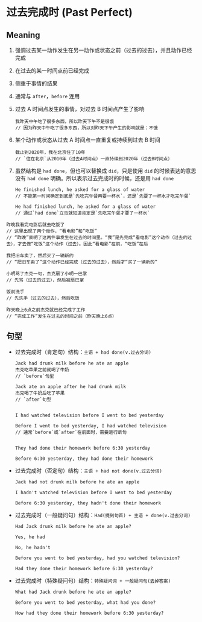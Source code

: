 # 过去完成时 (Past Perfect)

## Meaning

1. 强调过去某一动作发生在另一动作或状态之前（过去的过去），并且动作已经完成

2. 在过去的某一时间点前已经完成

3. 侧重于事情的结果

4. 通常与 `after`，`before` 连用

5. 过去 A 时间点发生的事情，对过去 B 时间点产生了影响

   ```
   我昨天中午吃了很多东西，所以昨天下午不是很饿
   // 因为昨天中午吃了很多东西，所以对昨天下午产生的影响就是：不饿
   ```

6. 某个动作或状态从过去 A 时间点一直重复或持续到过去 B 时间

   ```
   截止到2020年，我在北京住了10年
   // `住在北京`从2010年（过去A时间点）一直持续到2020年（过去B时间点）
   ```

7. 虽然结构是 `had done`，但也可以替换成 `did`，只是使用 `did` 的时候表达的意思没有 `had done` 明确。所以表示过去完成时的时候，还是用 `had done`

   ```
   He finished lunch, he asked for a glass of water
   // 不能第一时间确定到底是`先吃完午餐再要一杯水`，还是`先要了一杯水才吃完午餐`

   He had finished lunch, he asked for a glass of water
   // 通过`had done`立马就知道肯定是`先吃完午餐才要了一杯水`
   ```

```
昨晚我看完电影后就去吃饭了
// 这里出现了两个动作，“看电影”和“吃饭”
// “昨晚”表明了这两件事发生在过去的时间里。“我”是先完成“看电影”这个动作（过去的过去），才去做“吃饭”这个动作（过去）。因此“看电影”在前，“吃饭”在后

我把旧车卖了，然后买了一辆新的
// “把旧车卖了”这个动作已经完成（过去的过去），然后才“买了一辆新的”

小明骂了杰克一句，杰克扇了小明一巴掌
// 先骂（过去的过去），然后被扇巴掌

饭前洗手
// 先洗手（过去的过去），然后吃饭

昨天晚上6点之前杰克就已经完成了工作
// “完成工作”发生在过去的时间之前（昨天晚上6点）
```

## 句型

- 过去完成时（肯定句）结构：`主语 + had done(v.过去分词)`

  ```
  Jack had drunk milk before he ate an apple
  杰克吃苹果之前就喝了牛奶
  // `before`句型

  Jack ate an apple after he had drunk milk
  杰克喝了牛奶后吃了苹果
  // `after`句型


  I had watched television before I went to bed yesterday

  Before I went to bed yesterday, I had watched television
  // 通常`before`或`after`在前面时，需要进行断句


  They had done their homework before 6:30 yesterday

  Before 6:30 yesterday, they had done their homework
  ```

- 过去完成时（否定句）结构：`主语 + had not done(v.过去分词)`

  ```
  Jack had not drunk milk before he ate an apple

  I hadn't watched television before I went to bed yesterday

  Before 6:30 yesterday, they hadn't done their homework
  ```

- 过去完成时（一般疑问句）结构：`Had(提到句首) + 主语 + done(v.过去分词)`

  ```
  Had Jack drunk milk before he ate an apple?

  Yes, he had

  No, he hadn't

  Before you went to bed yesterday, had you watched television?

  Had they done their homework before 6:30 yesterday?
  ```

- 过去完成时（特殊疑问句）结构：`特殊疑问词 + 一般疑问句(去掉答案)`

  ```
  What had Jack drunk before he ate an apple?

  Before you went to bed yesterday, what had you done?

  How had they done their homework before 6:30 yesterday?
  ```
